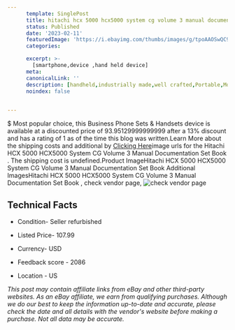 ```yaml
---
      template: SinglePost
      title: hitachi hcx 5000 hcx5000 system cg volume 3 manual documentation set book 
      status: Published
      date: '2023-02-11'
      featuredImage: 'https://i.ebayimg.com/thumbs/images/g/tpoAAOSwQC9engag/s-l225.jpg'
      categories: 

      excerpt: >-
        [smartphone,device ,hand held device]
      meta:
      canonicalLink: ''
      description: [handheld,industrially made,well crafted,Portable,Mobile,Compact,Convenient,Lightweight,Maneuverable,Man-portable,Miniature,Carriable,Hand-held,Light,Holdable,Transportable,Mobile device,Pocket-sized,On-the-go,Wireless,Cordless,Compact size,Convenient size, smartphone,device ,hand held device]
      noindex: false

        
---
```

$
    Most popular choice, this Business Phone Sets & Handsets device is available at a discounted price of 93.95129999999999 after a 13% discount and has a rating of 1 as of the time this blog was written.Learn More about the shipping costs and additional by [Clicking Here](https://www.ebay.com/itm/124160963003?hash=item1ce891f1bb%3Ag%3AtpoAAOSwQC9engag&mkevt=1&mkcid=1&mkrid=711-53200-19255-0&campid=%253CePNCampaignId%253E&customid=%253CreferenceId%253E&toolid=10049)image urls for the Hitachi HCX 5000 HCX5000 System CG Volume 3 Manual Documentation Set Book . The shipping cost is undefined.Product ImageHitachi HCX 5000 HCX5000 System CG Volume 3 Manual Documentation Set Book Additional ImagesHitachi HCX 5000 HCX5000 System CG Volume 3 Manual Documentation Set Book , check vendor page, ![check vendor page](https://origin-galleryplus.ebayimg.com/ws/web/124160963003_2_0_1/225x225.jpg,https://origin-galleryplus.ebayimg.com/ws/web/124160963003_3_0_1/225x225.jpg,https://origin-galleryplus.ebayimg.com/ws/web/124160963003_4_0_1/225x225.jpg,https://origin-galleryplus.ebayimg.com/ws/web/124160963003_5_0_1/225x225.jpg,https://origin-galleryplus.ebayimg.com/ws/web/124160963003_6_0_1/225x225.jpg)
    
    

 ## Technical Facts 



     
      

 - Condition- Seller refurbished 


      

 - Listed Price- 107.99 


      

 - Currency- USD 


      

 - Feedback score - 2086 


      

 - Location - US 


      
      

 *_This post may contain affiliate links from eBay and other third-party websites. As an eBay affiliate, we earn from qualifying purchases. Although we do our best to keep the information up-to-date and accurate, please check the date and all details with the vendor's website before making a purchase. Not all data may be accurate._*



    
    
    
    
    